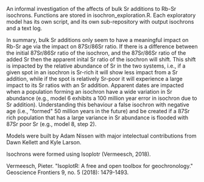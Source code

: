 An informal investigation of the affects of bulk Sr additions to Rb-Sr isochrons. Functions are stored in isochron_exploration.R. Each exploratory model has its own script, and its own sub-repository with output isochrons and a text log.

In summary, bulk Sr additions only seem to have a meaningful impact on Rb-Sr age via the impact on 87Sr/86Sr ratio. If there is a difference between the initial 87Sr/86Sr ratio of the isochron, and the 87Sr/86Sr ratio of the added Sr then the apparent inital Sr ratio of the isochron will shift. This shift is impacted by the relative abundance of Sr in the two systems, i.e., if a given spot in an isochron is Sr-rich it will show less impact from a Sr addition, while if the spot is relatively Sr-poor it will experience a large impact to its Sr ratios with an Sr addition. Apparent dates are impacted when a population forming an isochron have a wide variation in Sr abundance (e.g., model 6 exhibits a 100 million year error in isochron due to Sr addition). Understanding this behaviour a false isochron with negative age (i.e., "formed" 50 million years in the future) and be created if a 87Sr rich population that has a large variance in Sr abundance is flooded with 87Sr poor Sr (e.g., model 8, step 2).

Models were built by Adam Nissen with major intelectual contributions from Dawn Kellett and Kyle Larson.

Isochrons were formed using Isoplotr (Vermeesch, 2018).

Vermeesch, Pieter. "IsoplotR: A free and open toolbox for geochronology." Geoscience Frontiers 9, no. 5 (2018): 1479-1493.
